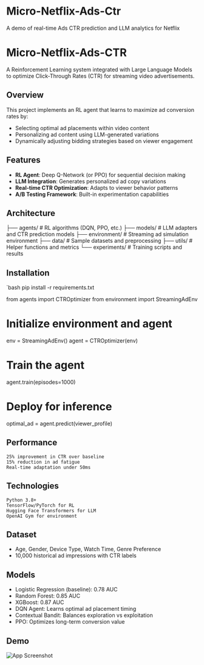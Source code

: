 # Micro-Netflix-Ads-Ctr
A demo of real-time Ads CTR prediction and LLM analytics for Netflix

# Micro-Netflix-Ads-CTR

A Reinforcement Learning system integrated with Large Language Models to optimize Click-Through Rates (CTR) for streaming video advertisements.

## Overview

This project implements an RL agent that learns to maximize ad conversion rates by:
- Selecting optimal ad placements within video content
- Personalizing ad content using LLM-generated variations
- Dynamically adjusting bidding strategies based on viewer engagement

## Features

- **RL Agent**: Deep Q-Network (or PPO) for sequential decision making
- **LLM Integration**: Generates personalized ad copy variations
- **Real-time CTR Optimization**: Adapts to viewer behavior patterns
- **A/B Testing Framework**: Built-in experimentation capabilities

## Architecture

├── agents/ # RL algorithms (DQN, PPO, etc.)
├── models/ # LLM adapters and CTR prediction models
├── environment/ # Streaming ad simulation environment
├── data/ # Sample datasets and preprocessing
├── utils/ # Helper functions and metrics
└── experiments/ # Training scripts and results



## Installation

`bash
pip install -r requirements.txt


from agents import CTROptimizer
from environment import StreamingAdEnv

# Initialize environment and agent
env = StreamingAdEnv()
agent = CTROptimizer(env)

# Train the agent
agent.train(episodes=1000)

# Deploy for inference
optimal_ad = agent.predict(viewer_profile)


## Performance

    25% improvement in CTR over baseline
    15% reduction in ad fatigue
    Real-time adaptation under 50ms


## Technologies

    Python 3.8+
    TensorFlow/PyTorch for RL
    Hugging Face Transformers for LLM
    OpenAI Gym for environment


## Dataset
- Age, Gender, Device Type, Watch Time, Genre Preference
- 10,000 historical ad impressions with CTR labels

## Models
- Logistic Regression (baseline): 0.78 AUC
- Random Forest: 0.85 AUC
- XGBoost: 0.87 AUC
- DQN Agent: Learns optimal ad placement timing
- Contextual Bandit: Balances exploration vs exploitation
- PPO: Optimizes long-term conversion value

## Demo
![App Screenshot](screenshots/demo.png)







